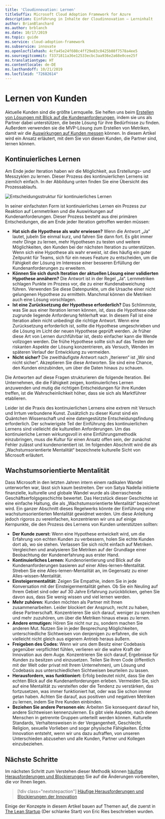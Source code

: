 ```yaml
---
title: 'Cloudinnovation: Lernen'
titleSuffix: Microsoft Cloud Adoption Framework for Azure
description: Einführung in Inhalte der Cloudinnovation – Lerninhalt
author: BrianBlanchard
ms.author: brblanch
ms.date: 10/17/2019
ms.topic: guide
ms.service: cloud-adoption-framework
ms.subservice: innovate
ms.openlocfilehash: 4cfa45e24f608c4ff29e83c0425b08f7578a4ee5
ms.sourcegitcommit: f3371811a36e12533ecbc3aa936e2a68e0cee25f
ms.translationtype: HT
ms.contentlocale: de-DE
ms.lasthandoff: 10/21/2019
ms.locfileid: "72682614"
---
```

# <a name="learning-with-customers"></a>Lernen von Kunden

Aktuelle Kunden sind die größte Lernquelle. Sie helfen uns beim [Erstellen von Lösungen mit Blick auf die Kundenanforderungen](./build.md), indem sie uns als Partner dabei unterstützen, die beste Lösung für ihre Bedürfnisse zu finden. Außerdem verwenden sie die MVP-Lösung zum Erstellen von Metriken, damit wir die [Auswirkungen auf Kunden messen](./measure.md) können. In diesem Artikel wird ein Ansatz erläutert, mit dem Sie von diesen Kunden, die Partner sind, lernen können.

## <a name="continuous-learning"></a>Kontinuierliches Lernen

Am Ende jeder Iteration haben wir die Möglichkeit, aus Erstellungs- und Messzyklen zu lernen. Dieser Prozess des kontinuierlichen Lernens ist ziemlich einfach. In der Abbildung unten finden Sie eine Übersicht des Prozessablaufs.

![Entscheidungsstruktur für kontinuierliches Lernen](../../_images/innovate/continuous-learning.png)

In seiner einfachsten Form ist kontinuierliches Lernen ein Prozess zur Reaktion auf Lernmetriken und die Auswirkungen auf Kundenanforderungen. Dieser Prozess besteht aus drei primären Entscheidungen, die am Ende jeder Iteration getroffen werden müssen:

- **Hat sich die Hypothese als wahr erwiesen?** Wenn die Antwort „Ja“ lautet, jubeln Sie einmal kurz, und fahren Sie dann fort. Es gibt immer mehr Dinge zu lernen, mehr Hypothesen zu testen und weitere Möglichkeiten, den Kunden bei der nächsten Iteration zu unterstützen. Wenn sich eine Hypothese als wahr erweist, ist dies häufig ein guter Zeitpunkt für Teams, sich für ein neues Feature zu entscheiden, um die Fähigkeit der Lösung im Interesse einer besseren Erfüllung der Kundenanforderungen zu erweitern.
- **Können Sie sich durch Iteration der aktuellen Lösung einer validierten Hypothese annähern?** Die Antwort ist in der Regel „Ja“. Lernmetriken schlagen Punkte im Prozess vor, die zu einer Kundenabweichung führen. Verwenden Sie diese Datenpunkte, um die Ursache einer nicht gelungenen Hypothese zu ermitteln. Manchmal können die Metriken auch eine Lösung vorschlagen.
- **Ist eine Zurücksetzung der Hypothese erforderlich?** Das Schlimmste, was Sie aus einer Iteration lernen können, ist, dass die Hypothese oder zugrunde liegende Anforderung fehlerhaft war. In diesem Fall ist eine Iteration allein nicht unbedingt die richtige Antwort. Wenn eine Zurücksetzung erforderlich ist, sollte die Hypothese umgeschrieben und die Lösung im Licht der neuen Hypothese geprüft werden. Je früher diese Art von Lernen durchführbar ist, desto einfacher kann die Wende vollzogen werden. Die frühe Hypothese sollte sich auf das Testen der riskanten Aspekte der Lösung konzentrieren, als Versuch, Wenden im späteren Verlauf der Entwicklung zu vermeiden.
- **Nicht sicher?** Die zweithäufigste Antwort nach „Iterieren“ ist „Wir sind nicht sicher“. Akzeptieren Sie diese Antworten. Sie sind eine Chance, den Kunden einzubinden, um über die Daten hinaus zu schauen.

Die Antworten auf diese Fragen strukturieren die folgende Iteration. Bei Unternehmen, die die Fähigkeit zeigen, kontinuierliches Lernen anzuwenden und mutig die richtigen Entscheidungen für ihre Kunden treffen, ist die Wahrscheinlichkeit höher, dass sie sich als Marktführer etablieren.

Leider ist die Praxis des kontinuierlichen Lernens eine extrem mit Versuch und Irrtum verbundene Kunst. Zusätzlich zu dieser Kunst sind ein Quäntchen Wissenschaft und eine datengestützte Entscheidungsfindung erforderlich. Der schwierigste Teil der Einführung des kontinuierlichen Lernens sind vielleicht die kulturellen Anforderungen. Um das kontinuierliche Lernen wirkungsvoll in eine Einführungsmethodik einzubringen, muss die Kultur für einen Ansatz offen sein, der zunächst Fehler zulässt und kundenorientiert ist. Im folgenden Abschnitt wird die als „Wachstumsorientierte Mentalität“ bezeichnete kulturelle Sicht von Microsoft erläutert.

## <a name="growth-mindset"></a>Wachstumsorientierte Mentalität

Dass Microsoft in den letzten Jahren intern einem radikalen Wandel unterworfen war, lässt sich kaum bestreiten. Der von Satya Nadella initiierte finanzielle, kulturelle und globale Wandel wurde als überraschende Geschäftserfolgsgeschichte bewertet. Das Herzstück dieser Geschichte ist eine einfache Haltung, die als „Wachstumsorientierte Mentalität“ bezeichnet wird. Ein ganzer Abschnitt dieses Regelwerks könnte der Einführung einer wachstumsorientierten Mentalität gewidmet werden. Um diese Anleitung jedoch rigoros zu vereinfachen, konzentrieren wir uns auf einige Kernpunkte, die den Prozess des Lernens von Kunden unterstützen sollten:

- **Der Kunde zuerst:** Wenn eine Hypothese entwickelt wird, um die Erfahrung von echten Kunden zu verbessern, holen Sie echte Kunden dort ab, wo sie stehen. Verlassen Sie sich nicht einfach auf Metriken. Vergleichen und analysieren Sie Metriken auf der Grundlage einer Beobachtung der Kundenerfahrung aus erster Hand.
- **Kontinuierliches Lernen:** Kundenorientierung und Blick auf die Kundenanforderungen basieren auf einer Alles-lernen-Mentalität. Streben Sie eine Alles-lernen-Mentalität an, im Gegensatz zu einer Alles-wissen-Mentalität.
- **Einsteigermentalität:** Zeigen Sie Empathie, indem Sie in jede Konversation mit der Einsteigermentalität gehen. Ob Sie ein Neuling auf Ihrem Gebiet sind oder auf 30 Jahre Erfahrung zurückblicken, gehen Sie davon aus, dass Sie wenig wissen und viel lernen werden.
- **Mehr zuhören:** Kunden möchten als Partner mit Ihnen zusammenarbeiten. Leider blockiert der Anspruch, recht zu haben, diese Partnerschaft. Konzentrieren Sie sich darauf, weniger zu sprechen und mehr zuzuhören, um über die Metriken hinaus etwas zu lernen.
- **Andere ermutigen:** Hören Sie nicht nur zu, sondern machen Sie anderen Mut. Nutzen Sie in jeder Besprechung Möglichkeiten, unterschiedliche Sichtweisen von denjenigen zu erfahren, die sich vielleicht nicht gleich aus eigenem Antrieb heraus äußern.
- **Freigeben des Codes:** Wenn wir uns dem Besitz einer Codebasis gegenüber verpflichtet fühlen, verlieren wir die wahre Kraft der Innovation aus dem Auge. Konzentrieren Sie sich darauf, Ergebnisse für Kunden zu besitzen und einzusetzen. Teilen Sie Ihren Code (öffentlich mit der Welt oder privat mit Ihrem Unternehmen), um Lösung und Codebasis aus unterschiedlichen Sichtweisen beurteilen zu lassen.
- **Herausfordern, was funktioniert:** Erfolg bedeutet nicht, dass Sie den echten Blick auf die Kundenanforderungen erleben. Vermeiden Sie, sich auf eine Mentalität zu versteifen oder die Tendenz zu verstärken, das fortzusetzen, was immer funktioniert hat, oder was Sie schon immer getan haben. Achten Sie darauf, aus positiven und negativen Metriken zu lernen, indem Sie Ihre Kunden einbinden.
- **Beziehen Sie andere Personen ein:** Arbeiten Sie konsequent darauf hin, andere Sichtweisen kennenzulernen. Es gibt viele Aspekte, nach denen Menschen in getrennte Gruppen unterteilt werden können. Kulturelle Standards, Verhaltensweisen in der Vergangenheit, Geschlecht, Religion, sexuelle Vorlieben und sogar physische Fähigkeiten. Echte Innovation entsteht, wenn wir uns dazu aufraffen, von unseren Unterschieden abzusehen und alle Kunden, Partner und Kollegen einzubeziehen.

## <a name="next-steps"></a>Nächste Schritte

Im nächsten Schritt zum Verstehen dieser Methodik können [häufige Herausforderungen und Blockierungen](./challenges.md) Sie auf die Änderungen vorbereiten, die vor Ihnen liegen.

> [!div class="nextstepaction"]
> [Häufige Herausforderungen und Blockierungen der Innovation](./challenges.md)

Einige der Konzepte in diesem Artikel bauen auf Themen auf, die zuerst in [The Lean Startup](http://theleanstartup.com/book) (Der schlanke Start) von Eric Ries beschrieben wurden.
